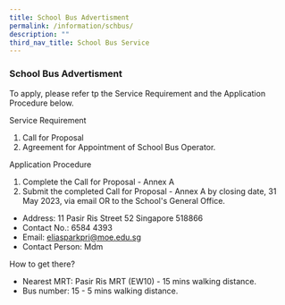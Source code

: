 ```yaml
---
title: School Bus Advertisment
permalink: /information/schbus/
description: ""
third_nav_title: School Bus Service
---
```

### School Bus Advertisment

To apply, please refer tp the Service Requirement and the Application Procedure below.

Service Requirement
1. Call for Proposal
2. Agreement for Appointment of School Bus Operator.

Application Procedure
1. Complete the Call for Proposal - Annex A
2.  Submit the completed Call for Proposal - Annex A by closing date, 31 May 2023, via email OR to the School's General Office.
*  Address: 11 Pasir Ris Street 52 Singapore 518866
*  Contact No.: 6584 4393
*  Email: eliasparkpri@moe.edu.sg
*  Contact Person: Mdm

How to get there?
* Nearest MRT: Pasir Ris MRT (EW10) - 15 mins walking distance.
* Bus number: 15 - 5 mins walking distance.